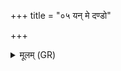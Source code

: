 +++
title = "०५ यन् मे दण्डो"

+++
<details><summary>मूलम् (GR)</summary>

+++(PSK 20.54.45ab)+++यन् मे दण्डो वापाति  
दीक्षया तपसा सह ।  
तम् अहं पुनर् आ ददे  
पुनर् इन्द्रः पुनर् भगः ।  
पुनर् मे ब्रह्मणस्पतिर्  
ब्रह्म जीवितवा अदात् ॥
</details>